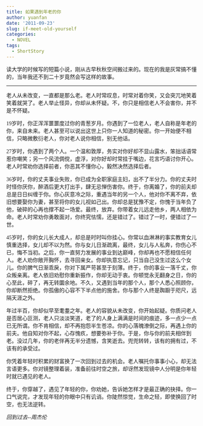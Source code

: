```yaml
---
title: 如果遇到年老的你
author: yuanfan
date: '2011-09-23'
slug: if-meet-old-yourself
categories:
  - NOVEL
tags:
  - ShortStory
---
```


<font face="微软雅黑">读大学的时候写的短篇小说，刚从古早秋秋空间搬过来的。现在的我是灰常搞不懂的，当年我还不到二十岁竟然会写这样的故事。
  <!--more-->

-----------
  老人从未改变，一直都是那么老。老人时常叹息，时常对着你笑，又会突兀地笑着笑着就哭了。老人举止怪异，你却从未怀疑。不，你只是相信老人不会害你，并不是不怀疑。

  19岁时，你正浑浑噩噩度过你的青葱岁月。你遇到了一位老人，老人自称是年老的你，来自未来。老人甚至可以说出这世上只你一人知道的秘密。你一开始便不相信，只略微敷衍老人，你对老人说你相信，别无他话。

  27岁时，你遇到了两个人。一个温和敦厚，务实对你好却不显山露水，笨拙话语常惹你嘲笑；另一个风流倜傥，虚浮，对你好却时常挂于嘴边，花言巧语讨你开心。老人时常劝你选择前者，你恶其不懂你心，毅然决然选择后者。

  36岁时，你的丈夫事业失败，你已成为全职家庭主妇，出不了半分力。你的丈夫时时怪你厌你，醉酒后更大打出手，肆无忌惮伤害你。终于，你离婚了，你的前夫却总是日日纠缠于你。你心灰意冷之际，重遇当年的另一个人，他对你不离不弃，依旧想要娶你为妻，甚至将你的女儿视如己出。你却总是犹豫不定，你愧于当年负了他，破碎的心再也撑不起一场爱。最终，放弃。你带着女儿远走他乡，两人相依为命。老人时常劝你勇敢面对，你终究怯懦，还是错过了。错过了一时，便错过了一世。

  45岁时，你的女儿长大成人，却总是时时叫你挂心。你常以血淋淋的事实教育女儿慎重选择，女儿却不以为然。你与女儿日渐疏离，最终，女儿与人私奔，你伤心不已，悔不当初。之后，你一直努力发展的事业到达巅峰，你却再也不愿相信任何人。老人劝你敞开胸怀，去寻回亲女。你却执意忘记，只当自己没生过这么个女儿。你的脾气日渐乖戾，你对下属严苛甚至于刻薄。终于，你的事业一落千丈，你众叛亲离。老人依旧劝慰你重新振作，你却无动于衷。你顿觉永无翻身之日，你的心至此，碎了，再无转圜余地。不久，又遇到当年的那个人，那个人悉心照顾你，你却断然拒绝。你孤傲的心容不下半点他的施舍。你与那个人终是踟蹰于咫尺，远隔天涯之外。

  年过半百，你却似早至耄耋之年。老人的容貌从未改变，你开始起疑。你质问老人是否居心叵测，老人只淡淡笑道，老了的人身上满满是时间的痕迹，多一点少一点已无所谓。你不肯相信，却不再抱怨半生苍凉。你的心落魄潦倒之际，再遇上你的前夫。他自知对你不起，心存愧疚，想要弥补于你。于是，你与你的前夫相伴到老。没过几年，你的老伴再无半分遗憾，含笑逝去。兜兜转转，该有的拥有过，不该有的承受过。

你凭着年轻时积累的财富换了一次回到过去的机会。老人嘱托你事事小心，却无法言语更多。你对镜整理着装，准备前往时空之旅，却讶然发现镜中人分明是你年轻时就已遇见的老人。

终于，你穿越了，遇见了年轻的你，你劝她，告诉她怎样才是最正确的抉择。你一口气说完，才发现年轻的你眼中只有讥诮。你陡然惊觉，生命之轻，即使换回了时空，也无法逆转。

*回到过去--周杰伦*
